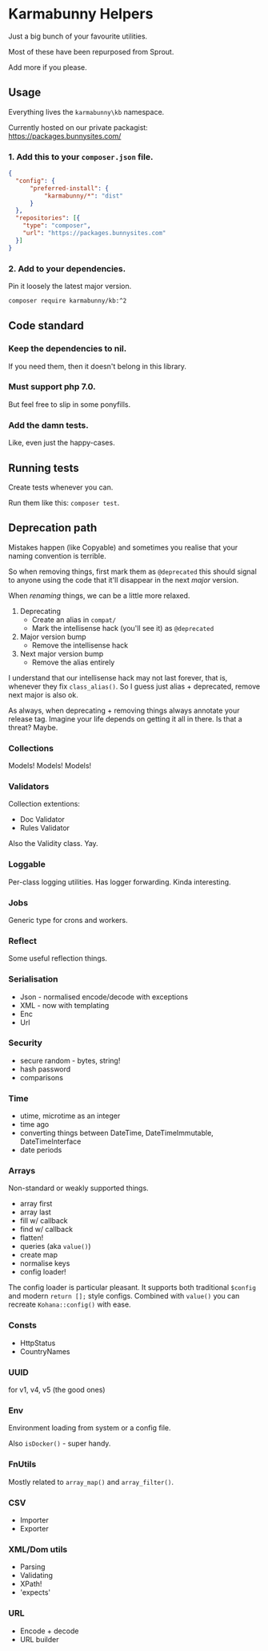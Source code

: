 # Karmabunny Helpers

Just a big bunch of your favourite utilities.

Most of these have been repurposed from Sprout.

Add more if you please.


## Usage

Everything lives the `karmabunny\kb` namespace.

Currently hosted on our private packagist: https://packages.bunnysites.com/

### 1. Add this to your `composer.json` file.

```json
{
  "config": {
      "preferred-install": {
          "karmabunny/*": "dist"
      }
  },
  "repositories": [{
    "type": "composer",
    "url": "https://packages.bunnysites.com"
  }]
}
```

### 2. Add to your dependencies.

Pin it loosely the latest major version.

```sh
composer require karmabunny/kb:^2
```


## Code standard

### Keep the dependencies to nil.
If you need them, then it doesn't belong in this library.

### Must support php 7.0.
But feel free to slip in some ponyfills.

### Add the damn tests.
Like, even just the happy-cases.


## Running tests

Create tests whenever you can.

Run them like this: `composer test`.


## Deprecation path

Mistakes happen (like Copyable) and sometimes you realise that your naming convention is terrible.

So when removing things, first mark them as `@deprecated` this should signal to anyone using the code that it'll disappear in the next _major_ version.

When _renaming_ things, we can be a little more relaxed.

1. Deprecating
   - Create an alias in `compat/`
   - Mark the intellisense hack (you'll see it) as `@deprecated`
2. Major version bump
   - Remove the intellisense hack
3. Next major version bump
   - Remove the alias entirely

I understand that our intellisense hack may not last forever, that is, whenever they fix `class_alias()`. So I guess just alias + deprecated, remove next major is also ok.

As always, when deprecating + removing things always annotate your release tag. Imagine your life depends on getting it all in there. Is that a threat? Maybe.


### Collections

Models! Models! Models!


### Validators

Collection extentions:
- Doc Validator
- Rules Validator

Also the Validity class. Yay.


### Loggable

Per-class logging utilities. Has logger forwarding. Kinda interesting.


### Jobs

Generic type for crons and workers.


### Reflect

Some useful reflection things.


### Serialisation

- Json - normalised encode/decode with exceptions
- XML - now with templating
- Enc
- Url


### Security

- secure random - bytes, string!
- hash password
- comparisons


### Time

- utime, microtime as an integer
- time ago
- converting things between DateTime, DateTimeImmutable, DateTimeInterface
- date periods


### Arrays

Non-standard or weakly supported things.

- array first
- array last
- fill w/ callback
- find w/ callback
- flatten!
- queries (aka `value()`)
- create map
- normalise keys
- config loader!

The config loader is particular pleasant. It supports both traditional `$config` and modern `return [];` style configs. Combined with `value()` you can recreate `Kohana::config()` with ease.


### Consts

- HttpStatus
- CountryNames


### UUID

for v1, v4, v5 (the good ones)


### Env

Environment loading from system or a config file.

Also `isDocker()` - super handy.


### FnUtils

Mostly related to `array_map()` and `array_filter()`.


### CSV

- Importer
- Exporter


### XML/Dom utils

- Parsing
- Validating
- XPath!
- 'expects'


### URL

- Encode + decode
- URL builder


